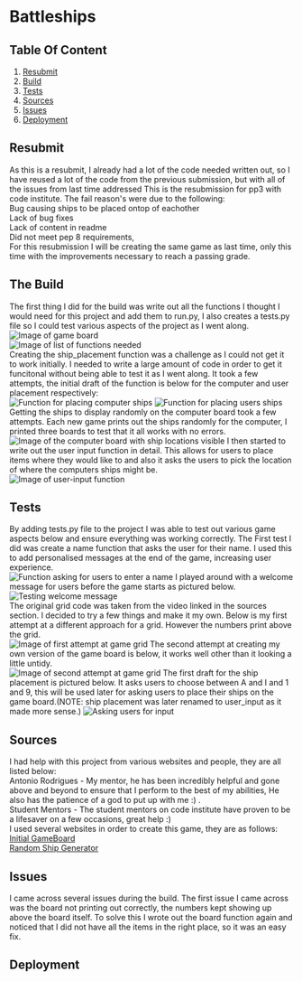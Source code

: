 # Battleships

## Table Of Content
1. [ Resubmit ](#resubmit)
2. [ Build  ](#build)
3. [Tests](#tests)
4. [Sources](#sources)
5. [Issues](#issues)
6. [Deployment](#deployment)

<a name="resubmit"></a>
## Resubmit
As this is a resubmit, I already had a lot of the code needed written out, so I have reused a lot of the code from the previous submission, but with all of the issues from last time addressed
This is the resubmission for pp3 with code institute. The fail reason's were due to the following:  
Bug causing ships to be placed ontop of eachother  
Lack of bug fixes  
Lack of content in readme  
Did not meet pep 8 requirements,  
For this resubmission I will be creating the same game as last time, only this time with the improvements necessary to reach a passing grade. 


<a name="build"></a>
## The Build
The first thing I did for the build was write out all the functions I thought I would need for this project and add them to run.py, I also creates a tests.py file so I could test various aspects of the project as I went along.  
<img src="./images/print_board.png" alt="Image of game board">  
<img src="./images/empty-functions.png" alt=" Image of list of functions needed">  
Creating the ship_placement function was a challenge as I could not get it to work initially. I needed to write a large amount of code in order to get it funcitonal without being able to test it as I went along. It took a few attempts, the initial draft of the function is below for the computer and user placement respectively:  
<img src="./images/placing-ships-comp.png" alt="Function for placing computer ships">
<img src="./images/placing-ships-user.png" alt="Function for placing users ships">  
Getting the ships to display randomly on the computer board took a few attempts. Each new game prints out the ships randomly for the computer, I printed three boards to test that it all works with no errors.  
<img src="./images/computer_board.png" alt="Image of the computer board with ship locations visible">
I then started to write out the user input function in detail. This allows for users to place items where they would like to and also it asks the users to pick the location of where the computers ships might be.  
<img src ="./images/user-input.png" alt="Image of user-input function">

<a name="tests"></a>
## Tests
By adding tests.py file to the project I was able to test out various game aspects below and ensure everything was working correctly. The First test I did was create a name function that asks the user for their name. I used this to add personalised messages at the end of the game, increasing user experience.  
<img src="./images/name.png" alt="Function asking for users to enter a name">
I played around with a welcome message for users before the game starts as pictured below.  
<img src="./images/welcome.png" alt="Testing welcome message">  
The original grid code was taken from the video linked in the sources section. I decided to try a few things and make it my own. Below is my first attempt at a different approach for a grid. However the numbers print above the grid.  
<img src="./images/grid-1.png" alt="Image of first attempt at game grid">
The second attempt at creating my own version of the game board is below, it works well other than it looking a little untidy.  
<img src="./images/grid-2.png" alt="Image of second attempt at game grid">
The first draft for the ship placement is pictured below. It asks users to choose between A and I and 1 and 9, this will be used later for asking users to place their ships on the game board.(NOTE: ship placement was later renamed to user_input as it made more sense.)
<img src="./images/ship-placement.png" alt="Asking users for input">


<a name="sources"></a>
## Sources
I had help with this project from various websites and people, they are all listed below:  
Antonio Rodrigues - My mentor, he has been incredibly helpful and gone above and beyond to ensure that I perform to the best of my abilities, He also has the patience of a god to put up with me :) .  
Student Mentors - The student mentors on code institute have proven to be a lifesaver on a few occasions, great help :)  
I used several websites in order to create this game, they are as follows:  
[Initial GameBoard](https://www.youtube.com/watch?v=tF1WRCrd_HQ)  
[Random Ship Generator](https://www.w3schools.com/python/ref_random_choice.asp)


<a name="issues"></a>
## Issues
I came across several issues during the build. The first issue I came across was the board not printing out correctly, the numbers kept showing up above the board itself. To solve this I wrote out the board function again and noticed that I did not have all the items in the right place, so it was an easy fix. 



<a name="deployment"></a>
## Deployment


